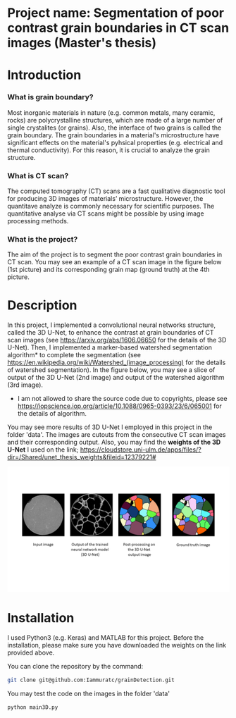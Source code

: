 # Project name: Segmentation of poor contrast grain boundaries in CT scan images (Master's thesis)
# Introduction
### What is grain boundary?
Most inorganic materials in nature (e.g. common metals, many ceramic, rocks) are polycrystalline structures, which are made of a large number of single crystalites (or grains). Also, the interface of two grains is called the grain boundary. The grain boundaries in a material's microstructure have significant effects on the material's pyhsical properties (e.g. electrical and thermal conductivity). For this reason, it is crucial to analyze the grain structure.
### What is CT scan?
The computed tomography (CT) scans are a fast qualitative diagnostic tool for producing 3D images of materials’ microstructure. However, the quantitave analyze is commonly necessary for scientific purposes. The quantitative analyse via CT scans might be possible by using image processing methods.
### What is the project?
The aim of the project is to segment the poor contrast grain boundaries in CT scan. You may see an example of a CT scan image in the figure below (1st picture) and its corresponding grain map (ground truth) at the 4th picture.
# Description
In this project, I implemented a convolutional neural networks structure, called the 3D U-Net, to enhance the contrast at grain boundaries of CT scan images (see https://arxiv.org/abs/1606.06650 for the details of the 3D U-Net). Then, I implemented a marker-based watershed segmentation algorithm* to complete the segmentation (see https://en.wikipedia.org/wiki/Watershed_(image_processing) for the details of watershed segmentation). In the figure below, you may see a slice of output of the 3D U-Net (2nd image) and output of the watershed algorithm (3rd image).

* I am not allowed to share the source code due to copyrights, please see https://iopscience.iop.org/article/10.1088/0965-0393/23/6/065001 for the details of algorithm.

You may see more results of 3D U-Net I employed in this project in the folder 'data'. The images are cutouts from the consecutive CT scan images and their corresponding output. Also, you may find the **weights of the 3D U-Net** I used on the link; https://cloudstore.uni-ulm.de/apps/files/?dir=/Shared/unet_thesis_weights&fileid=12379221#


![result](https://github.com/Iammuratc/grainDetection/blob/master/result.png)

 # Installation
 I used Python3 (e.g. Keras) and MATLAB for this project. Before the installation, please make sure you have downloaded the weights on the link provided above.
 
You can clone the repository by the command: 
```bash 
git clone git@github.com:Iammuratc/grainDetection.git
```
You may test the code on the images in the folder 'data'
```bash
python main3D.py
```

